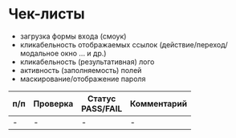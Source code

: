 # Чек-листы

- загрузка формы входа (смоук)
- кликабельность отображаемых ссылок (действие/переход/модальное окно ... и др.)
- кликабельность (результативная) лого
- активность (заполняемость) полей
- маскирование/отображение пароля


|п/п|Проверка|Статус<br>PASS/FAIL|Комментарий|
|-|-|-|-|
|-|-|-|-|
